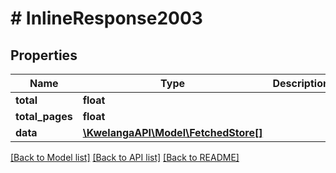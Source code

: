 # # InlineResponse2003

## Properties

Name | Type | Description | Notes
------------ | ------------- | ------------- | -------------
**total** | **float** |  | [optional] 
**total_pages** | **float** |  | [optional] 
**data** | [**\KwelangaAPI\Model\FetchedStore[]**](FetchedStore.md) |  | [optional] 

[[Back to Model list]](../../README.md#documentation-for-models) [[Back to API list]](../../README.md#documentation-for-api-endpoints) [[Back to README]](../../README.md)


